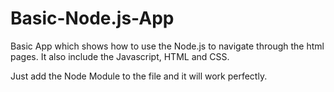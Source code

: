 # Basic-Node.js-App
Basic App which shows how to use the Node.js to navigate through the html pages. It also include the Javascript, HTML and CSS.
 
 
 Just add the Node Module to the file and it will work perfectly.
